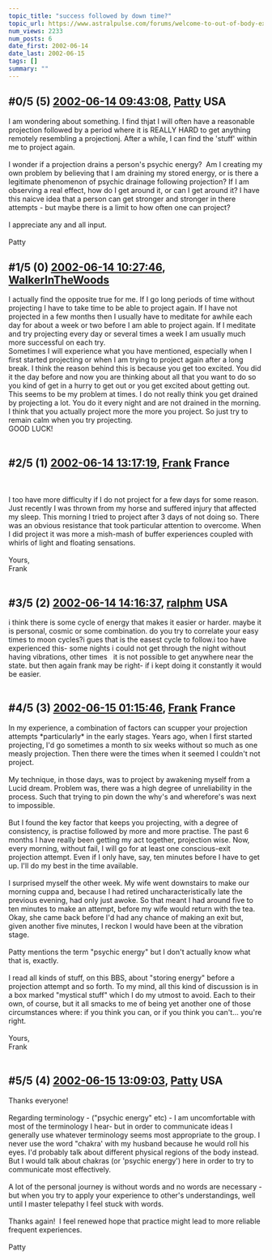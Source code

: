 ```yaml
---
topic_title: "success followed by down time?"
topic_url: https://www.astralpulse.com/forums/welcome-to-out-of-body-experiences!/success-followed-by-down-time
num_views: 2233
num_posts: 6
date_first: 2002-06-14
date_last: 2002-06-15
tags: []
summary: ""
---
```


## \#0/5 (5) [2002-06-14 09:43:08](https://www.astralpulse.com/forums/index.php?msg=116867), [Patty](https://www.astralpulse.com/forums/profile/?u=673) USA ##
<section>
I am wondering about something. I find thjat I will often have a reasonable projection followed by a period where it is REALLY HARD to get anything remotely resembling a projectionj. After a while, I can find the 'stuff' within me to project again.
<br>
<br>
I wonder if a projection drains a person's psychic energy?  Am I creating my own problem by believing that I am draining my stored energy, or is there a legitimate phenomenon of psychic drainage following projection? If I am observing a real effect, how do I get around it, or can I get around it? I have this naicve idea that a person can get stronger and stronger in there attempts - but maybe there is a limit to how often one can project?
<br>
<br>
I appreciate any and all input.
<br>
<br>
Patty
</section>

## \#1/5 (0) [2002-06-14 10:27:46](https://www.astralpulse.com/forums/index.php?msg=6756), [WalkerInTheWoods](https://www.astralpulse.com/forums/profile/?u=404)  ##
<section>
I actually find the opposite true for me. If I go long periods of time without projecting I have to take time to be able to project again. If I have not projected in a few months then I usually have to meditate for awhile each day for about a week or two before I am able to project again. If I meditate and try projecting every day or several times a week I am usually much more successful on each try.
<br>
Sometimes I will experience what you have mentioned, especially when I first started projecting or when I am trying to project again after a long break. I think the reason behind this is because you get too excited. You did it the day before and now you are thinking about all that you want to do so you kind of get in a hurry to get out or you get excited about getting out. This seems to be my problem at times. I do not really think you get drained by projecting a lot. You do it every night and are not drained in the morning. I think that you actually project more the more you project. So just try to remain calm when you try projecting.
<br>
GOOD LUCK!
<br>
<br>
</section>

## \#2/5 (1) [2002-06-14 13:17:19](https://www.astralpulse.com/forums/index.php?msg=6764), [Frank](https://www.astralpulse.com/forums/profile/?u=359) France ##
<section>
<br>
<br>
I too have more difficulty if I do not project for a few days for some reason. Just recently I was thrown from my horse and suffered injury that affected my sleep. This morning I tried to project after 3 days of not doing so. There was an obvious resistance that took particular attention to overcome. When I did project it was more a mish-mash of buffer experiences coupled with whirls of light and floating sensations.
<br>
<br>
Yours,
<br>
Frank
<br>
<br>
</section>

## \#3/5 (2) [2002-06-14 14:16:37](https://www.astralpulse.com/forums/index.php?msg=6770), [ralphm](https://www.astralpulse.com/forums/profile/?u=488) USA ##
<section>
i think there is some cycle of energy that makes it easier or harder. maybe it is personal, cosmic or some combination. do you try to correlate your easy times to moon cycles?i gues that is the easest cycle to follow.i too have experienced this- some nights i could not get through the night without having vibrations, other times   it is not possible to get anywhere near the state. but then again frank may be right- if i kept doing it constantly it would be easier.
<br>
<br>
</section>

## \#4/5 (3) [2002-06-15 01:15:46](https://www.astralpulse.com/forums/index.php?msg=6793), [Frank](https://www.astralpulse.com/forums/profile/?u=359) France ##
<section>
In my experience, a combination of factors can scupper your projection attempts *particularly* in the early stages. Years ago, when I first started projecting, I'd go sometimes a month to six weeks without so much as one measly projection. Then there were the times when it seemed I couldn't not project.
<br>
<br>
My technique, in those days, was to project by awakening myself from a Lucid dream. Problem was, there was a high degree of unreliability in the process. Such that trying to pin down the why's and wherefore's was next to impossible.
<br>
<br>
But I found the key factor that keeps you projecting, with a degree of consistency, is practise followed by more and more practise. The past 6 months I have really been getting my act together, projection wise. Now, every morning, without fail, I will go for at least one conscious-exit projection attempt. Even if I only have, say, ten minutes before I have to get up. I'll do my best in the time available.
<br>
<br>
I surprised myself the other week. My wife went downstairs to make our morning cuppa and, because I had retired uncharacteristically late the previous evening, had only just awoke. So that meant I had around five to ten minutes to make an attempt, before my wife would return with the tea. Okay, she came back before I'd had any chance of making an exit but, given another five minutes, I reckon I would have been at the vibration stage.
<br>
<br>
Patty mentions the term "psychic energy" but I don't actually know what that is, exactly.
<br>
<br>
I read all kinds of stuff, on this BBS, about "storing energy" before a projection attempt and so forth. To my mind, all this kind of discussion is in a box marked "mystical stuff" which I do my utmost to avoid. Each to their own, of course, but it all smacks to me of being yet another one of those circumstances where: if you think you can, or if you think you can't... you're right.
<br>
<br>
Yours,
<br>
Frank
<br>
<br>
</section>

## \#5/5 (4) [2002-06-15 13:09:03](https://www.astralpulse.com/forums/index.php?msg=6808), [Patty](https://www.astralpulse.com/forums/profile/?u=673) USA ##
<section>
Thanks everyone!
<br>
<br>
Regarding terminology - ("psychic energy" etc) - I am uncomfortable with most of the terminology I hear- but in order to communicate ideas I generally use whatever terminology seems most appropriate to the group. I never use the word "chakra' with my husband because he would roll his eyes. I'd probably talk about different physical regions of the body instead. But I would talk about chakras (or 'psychic energy') here in order to try to communicate most effectively.
<br>
<br>
A lot of the personal journey is without words and no words are necessary - but when you try to apply your experience to other's understandings, well until I master telepathy I feel stuck with words.
<br>
<br>
Thanks again!  I feel renewed hope that practice might lead to more reliable frequent experiences.
<br>
<br>
Patty
</section>